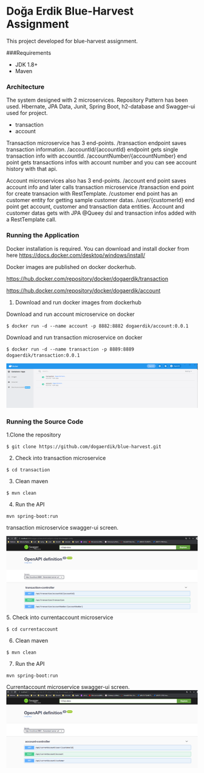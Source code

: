 # Doğa Erdik Blue-Harvest Assignment
This project developed for blue-harvest assignment.

###Requirements
- JDK 1.8+
- Maven


### Architecture
The system designed with 2 microservices. Repository Pattern has been used. Hbernate, JPA Data, Junit, Spring Boot, h2-database and Swagger-ui  used for project.  

- transaction
- account

Transaction microservice has 3 end-points. /transaction endpoint saves transaction information. /accountId/{accountId} endpoint gets single transaction info with accountId. /accountNumber/{accountNumber} end point gets transactions infos with account number and you can see account history with that api.

Account microservices also has  3 end-points. /account end point saves account info and later calls transaction microservice /transaction end point for create transacion with RestTemplate. /customer end point has an customer entity for getting sample customer datas. /user/{customerId} end point get account, customer and transaction data entities. Account and customer datas gets with JPA @Queey dsl and transaction infos added with a RestTemplate call.  


### Running the Application
Docker installation is required. You can download and install docker from here https://docs.docker.com/desktop/windows/install/ 

Docker images are published on docker dockerhub.

https://hub.docker.com/repository/docker/dogaerdik/transaction

https://hub.docker.com/repository/docker/dogaerdik/account


1. Download and run docker images from dockerhub

Download and run account microservice on docker 
```
$ docker run -d --name account -p 8882:8882 dogaerdik/account:0.0.1
```

Download and run transaction microservice on docker
```
$ docker run -d --name transaction -p 8889:8889 dogaerdik/transaction:0.0.1
```
![img_2.png](img_2.png)
### Running the Source Code

1.Clone the repository
```
$ git clone https://github.com/dogaerdik/blue-harvest.git
```

2. Check into transaction microservice
```
$ cd transaction
```

3. Clean maven
```
$ mvn clean
```

4. Run the API
```
mvn spring-boot:run
```
transaction microservice swagger-ui screen.

![img_1.png](img_1.png)
5. Check into currentaccount microservice
```
$ cd currentaccount
```

6. Clean maven
```
$ mvn clean
```

7. Run the API
```
mvn spring-boot:run
```
Currentaccount microservice swagger-ui screen.
![img.png](img.png)